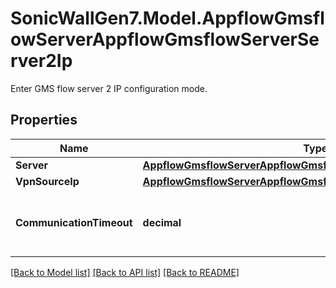 # SonicWallGen7.Model.AppflowGmsflowServerAppflowGmsflowServerServer2Ip
Enter GMS flow server 2 IP configuration mode.

## Properties

Name | Type | Description | Notes
------------ | ------------- | ------------- | -------------
**Server** | [**AppflowGmsflowServerAppflowGmsflowServerServer2IpServer**](AppflowGmsflowServerAppflowGmsflowServerServer2IpServer.md) |  | [optional] 
**VpnSourceIp** | [**AppflowGmsflowServerAppflowGmsflowServerServer2IpVpnSourceIp**](AppflowGmsflowServerAppflowGmsflowServerServer2IpVpnSourceIp.md) |  | [optional] 
**CommunicationTimeout** | **decimal** | Set the GMS flow server 2 communication timeout in seconds. | [optional] 

[[Back to Model list]](../README.md#documentation-for-models) [[Back to API list]](../README.md#documentation-for-api-endpoints) [[Back to README]](../README.md)

